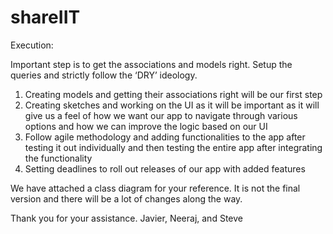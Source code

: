 # shareIIT
Execution:


Important step is to get the associations and models right. Setup the queries and strictly follow the ‘DRY’ ideology.

1) Creating models and getting their associations right will be our first step
2) Creating sketches and working on the UI as it will be important as it will give us a feel of how we want our app to navigate through various options and how we can improve the logic based on our UI
3) Follow agile methodology and adding functionalities to the app after testing it out individually and then testing the entire app after integrating the functionality
4) Setting deadlines to roll out releases of our app with added features

We have attached a class diagram for your reference. It is not the final version and there will be a lot of changes along the way.


Thank you for your assistance.
Javier, Neeraj, and Steve
